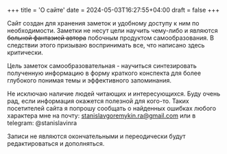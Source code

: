 +++
title = 'О сайте'
date = 2024-05-03T16:27:55+04:00
draft = false
+++

Сайт создан для хранения заметок и удобному доступу к ним по необходимости. Заметки не несут цели научить чему-либо и являются ~~больной фантазией автора~~ побочным продуктом самообразования. В следствии этого призываю воспринимать все, что написано здесь критически.

Цель заметок самообразовательная - научиться синтезировать полученную информацию в форму краткого конспекта для более глубокого понимая темы и эффективного запоминания. 

Не исключаю наличие людей читающих и интересующихся. Буду очень рад, если информация окажется полезной для кого-то. Таких посетителей сайта я попрошу сообщать о найденных ошибках любого характера мне на почту: [stanislavgoremykin.ra@gmail.com](mailto:stanislavgoremykin.ra@gmail.com) или в telegram: @stanislavinra

Записи не являются окончательными и переодически будут редактироваться и дополняться.